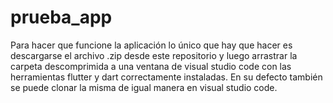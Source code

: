 # prueba_app

Para hacer que funcione la aplicación lo único que hay que hacer es descargarse el archivo .zip desde este repositorio y luego arrastrar la carpeta descomprimida a una ventana de visual studio code con las herramientas flutter y dart correctamente instaladas. En su defecto también se puede clonar la misma de igual manera en visual studio code.




